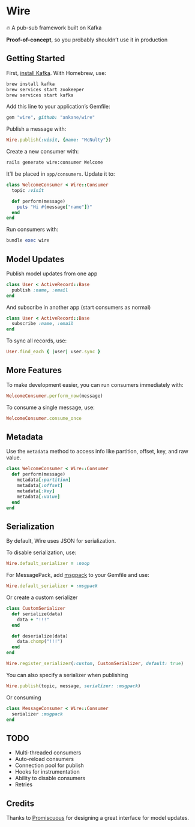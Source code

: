 # Wire

:fire: A pub-sub framework built on Kafka

**Proof-of-concept**, so you probably shouldn’t use it in production

## Getting Started

First, [install Kafka](https://kafka.apache.org/quickstart). With Homebrew, use:

```sh
brew install kafka
brew services start zookeeper
brew services start kafka
```

Add this line to your application’s Gemfile:

```ruby
gem "wire", github: "ankane/wire"
```

Publish a message with:

```ruby
Wire.publish(:visit, {name: "McNulty"})
```

Create a new consumer with:

```sh
rails generate wire:consumer Welcome
```

It’ll be placed in `app/consumers`. Update it to:

```ruby
class WelcomeConsumer < Wire::Consumer
  topic :visit

  def perform(message)
    puts "Hi #{message["name"]}"
  end
end
```

Run consumers with:

```ruby
bundle exec wire
```

## Model Updates

Publish model updates from one app

```ruby
class User < ActiveRecord::Base
  publish :name, :email
end
```

And subscribe in another app (start consumers as normal)

```ruby
class User < ActiveRecord::Base
  subscribe :name, :email
end
```

To sync all records, use:

```ruby
User.find_each { |user| user.sync }
```

## More Features

To make development easier, you can run consumers immediately with:

```ruby
WelcomeConsumer.perform_now(message)
```

To consume a single message, use:

```ruby
WelcomeConsumer.consume_once
```

## Metadata

Use the `metadata` method to access info like partition, offset, key, and raw value.

```ruby
class WelcomeConsumer < Wire::Consumer
  def perform(message)
    metadata[:partition]
    metadata[:offset]
    metadata[:key]
    metadata[:value]
  end
end
```

## Serialization

By default, Wire uses JSON for serialization.

To disable serialization, use:

```ruby
Wire.default_serializer = :noop
```

For MessagePack, add [msgpack](https://github.com/msgpack/msgpack-ruby) to your Gemfile and use:

```ruby
Wire.default_serializer = :msgpack
```

Or create a custom serializer

```ruby
class CustomSerializer
  def serialize(data)
    data + "!!!"
  end

  def deserialize(data)
    data.chomp("!!!")
  end
end

Wire.register_serializer(:custom, CustomSerializer, default: true)
```

You can also specify a serializer when publishing

```ruby
Wire.publish(topic, message, serializer: :msgpack)
```

Or consuming

```ruby
class MessageConsumer < Wire::Consumer
  serializer :msgpack
end
```

## TODO

- Multi-threaded consumers
- Auto-reload consumers
- Connection pool for publish
- Hooks for instrumentation
- Ability to disable consumers
- Retries

## Credits

Thanks to [Promiscuous](https://github.com/promiscuous-io/promiscuous) for designing a great interface for model updates.
